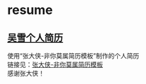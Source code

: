 # resume  
## [吴雪个人简历](http://wuxue_newmedia.gitee.io/resume)
使用“张大侠-非你莫属简历模板”制作的个人简历  
链接见：[张大侠-非你莫属简历模板](https://gitee.com/itsay/resume)  
感谢张大侠！